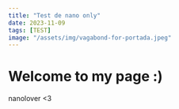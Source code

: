 ```yaml
---
title: "Test de nano only"
date: 2023-11-09
tags: [TEST]
image: "/assets/img/vagabond-for-portada.jpeg"
---
```

# Welcome to my page :)
nanolover <3
